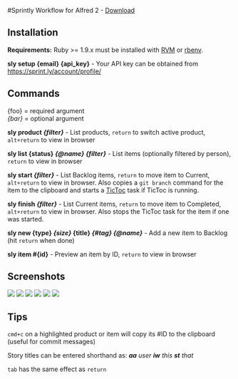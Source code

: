 #Sprintly Workflow for Alfred 2 - [Download](https://github.com/samrayner/Sprintly-for-Alfred/releases/download/v1.0.1/Sprintly.alfredworkflow)

Installation
------------

**Requirements:** Ruby >= 1.9.x must be installed with [RVM][] or [rbenv][].

**sly setup {email} {api_key}** - Your API key can be obtained from <https://sprint.ly/account/profile/>


Commands
--------

{foo} = required argument   
_{bar}_ = optional argument

**sly product _{filter}_** - List products, `return` to switch active product, `alt+return` to view in browser

**sly list {status} _{@name}_ _{filter}_** - List items (optionally filtered by person), `return` to view in browser

**sly start _{filter}_** - List Backlog items, `return` to move item to Current, `alt+return` to view in browser. Also copies a `git branch` command for the item to the clipboard and starts a [TicToc][] task if TicToc is running.

**sly finish _{filter}_** - List Current items, `return` to move item to Completed, `alt+return` to view in browser. Also stops the TicToc task for the item if one was started.

**sly new {type} _{size}_ {title} _{#tag}_ _{@name}_** - Add a new item to Backlog (hit `return` when done)

**sly item #{id}** - Preview an item by ID, `return` to view in browser


Screenshots
-----------

[![](http://samrayner.com/app/cache/files/collections/Sprintly%20for%20Alfred/1.%20Main%20Options.128.jpg)][1]
[![](http://samrayner.com/app/cache/files/collections/Sprintly%20for%20Alfred/2.%20Listing%20Items.128.jpg)][2]
[![](http://samrayner.com/app/cache/files/collections/Sprintly%20for%20Alfred/3.%20Adding%20an%20Item.128.jpg)][3]
[![](http://samrayner.com/app/cache/files/collections/Sprintly%20for%20Alfred/4.%20Scoring%20a%20New%20Item.128.jpg)][4]
[![](http://samrayner.com/app/cache/files/collections/Sprintly%20for%20Alfred/5.%20Previewing%20a%20New%20Item.128.jpg)][5]
[![](http://samrayner.com/app/cache/files/collections/Sprintly%20for%20Alfred/6.%20Assigning%20an%20Item%20to%20a%20User.128.jpg)][6]

[1]: http://samrayner.com/app/cache/files/collections/Sprintly%20for%20Alfred/1.%20Main%20Options.jpg
[2]: http://samrayner.com/app/cache/files/collections/Sprintly%20for%20Alfred/2.%20Listing%20Items.jpg
[3]: http://samrayner.com/app/cache/files/collections/Sprintly%20for%20Alfred/3.%20Adding%20an%20Item.jpg
[4]: http://samrayner.com/app/cache/files/collections/Sprintly%20for%20Alfred/4.%20Scoring%20a%20New%20Item.jpg
[5]: http://samrayner.com/app/cache/files/collections/Sprintly%20for%20Alfred/5.%20Previewing%20a%20New%20Item.jpg
[6]: http://samrayner.com/app/cache/files/collections/Sprintly%20for%20Alfred/6.%20Assigning%20an%20Item%20to%20a%20User.jpg


Tips
----

`cmd+c` on a highlighted product or item will copy its #ID to the clipboard (useful for commit messages)

Story titles can be entered shorthand as: _**aa** user **iw** this **st** that_

`tab` has the same effect as `return`

[rvm]: https://rvm.io/
[rbenv]: https://github.com/sstephenson/rbenv/
[tictoc]: http://overcommitted.com/tictoc/
